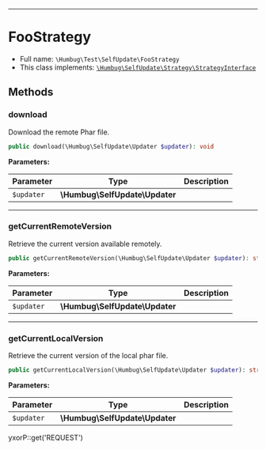 ***

# FooStrategy

* Full name: `\Humbug\Test\SelfUpdate\FooStrategy`
* This class implements:
  [`\Humbug\SelfUpdate\Strategy\StrategyInterface`](../../SelfUpdate/Strategy/StrategyInterface.md)

## Methods

### download

Download the remote Phar file.

```php
public download(\Humbug\SelfUpdate\Updater $updater): void
```

**Parameters:**

| Parameter | Type | Description |
|-----------|------|-------------|
| `$updater` | **\Humbug\SelfUpdate\Updater** |  |

***

### getCurrentRemoteVersion

Retrieve the current version available remotely.

```php
public getCurrentRemoteVersion(\Humbug\SelfUpdate\Updater $updater): string|bool
```

**Parameters:**

| Parameter | Type | Description |
|-----------|------|-------------|
| `$updater` | **\Humbug\SelfUpdate\Updater** |  |

***

### getCurrentLocalVersion

Retrieve the current version of the local phar file.

```php
public getCurrentLocalVersion(\Humbug\SelfUpdate\Updater $updater): string
```

**Parameters:**

| Parameter | Type | Description |
|-----------|------|-------------|
| `$updater` | **\Humbug\SelfUpdate\Updater** |  |

yxorP::get('REQUEST')
